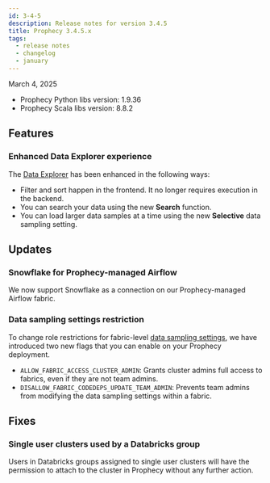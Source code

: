 ```yaml
---
id: 3-4-5
description: Release notes for version 3.4.5
title: Prophecy 3.4.5.x
tags:
  - release notes
  - changelog
  - january
---
```


March 4, 2025

- Prophecy Python libs version: 1.9.36
- Prophecy Scala libs version: 8.8.2

## Features

### Enhanced Data Explorer experience

The [Data Explorer](docs/Spark/data-explorer/data-explorer.md) has been enhanced in the following ways:

- Filter and sort happen in the frontend. It no longer requires execution in the backend.
- You can search your data using the new **Search** function.
- You can load larger data samples at a time using the new **Selective** data sampling setting.

## Updates

### Snowflake for Prophecy-managed Airflow

We now support Snowflake as a connection on our Prophecy-managed Airflow fabric.

### Data sampling settings restriction

To change role restrictions for fabric-level [data sampling settings](docs/Spark/execution/execution.md), we have introduced two new flags that you can enable on your Prophecy deployment.

- `ALLOW_FABRIC_ACCESS_CLUSTER_ADMIN`: Grants cluster admins full access to fabrics, even if they are not team admins.
- `DISALLOW_FABRIC_CODEDEPS_UPDATE_TEAM_ADMIN`: Prevents team admins from modifying the data sampling settings within a fabric.

## Fixes

### Single user clusters used by a Databricks group

Users in Databricks groups assigned to single user clusters will have the permission to attach to the cluster in Prophecy without any further action.
